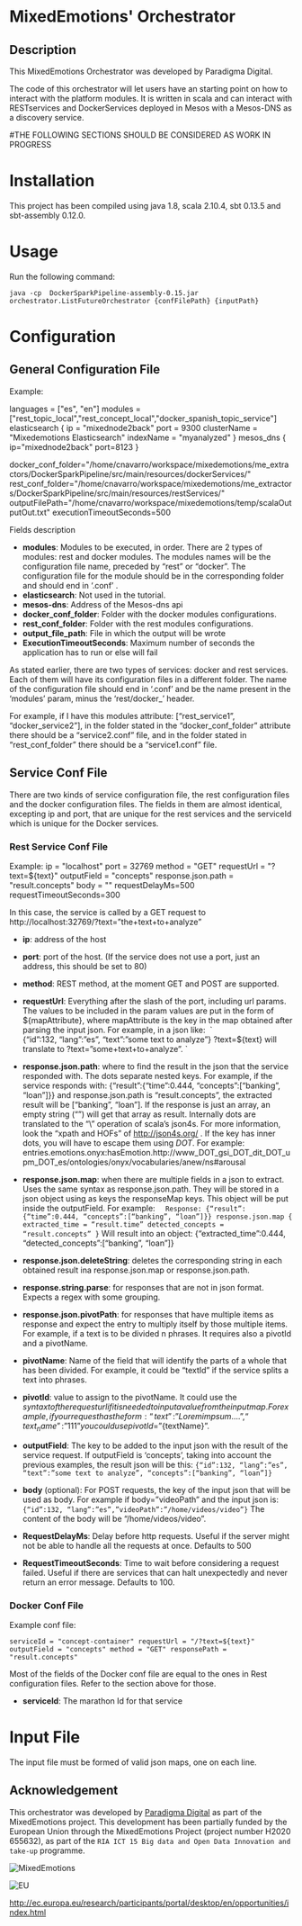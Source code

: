 # MixedEmotions' Orchestrator

## Description

This MixedEmotions Orchestrator was developed by Paradigma Digital.

The code of this orchestrator will let users have an starting point on how to interact with the platform modules. It is written in scala and can interact with RESTservices and DockerServices deployed in Mesos with a Mesos-DNS as a discovery service.

#THE FOLLOWING SECTIONS SHOULD BE CONSIDERED AS WORK IN PROGRESS

# Installation
This project has been compiled using java 1.8, scala 2.10.4, sbt 0.13.5 and sbt-assembly 0.12.0.

# Usage
Run the following command:


`java -cp  DockerSparkPipeline-assembly-0.15.jar orchestrator.ListFutureOrchestrator {confFilePath} {inputPath}`


# Configuration

## General Configuration File


Example:


languages = ["es", "en"]
modules = ["rest_topic_local","rest_concept_local","docker_spanish_topic_service"]
elasticsearch {
 ip = "mixednode2back"
 port = 9300
 clusterName = "Mixedemotions Elasticsearch"
 indexName = "myanalyzed"
}
mesos_dns {
 ip="mixednode2back"
 port=8123
}




docker_conf_folder="/home/cnavarro/workspace/mixedemotions/me_extractors/DockerSparkPipeline/src/main/resources/dockerServices/"
rest_conf_folder="/home/cnavarro/workspace/mixedemotions/me_extractors/DockerSparkPipeline/src/main/resources/restServices/"
outputFilePath="/home/cnavarro/workspace/mixedemotions/temp/scalaOutputOut.txt"
executionTimeoutSeconds=500




Fields description

 
* **modules**: Modules to be executed, in order. There are 2 types of modules: rest and docker modules. The modules names will be the configuration file name, preceded by “rest” or “docker”. The configuration file for the module should be in the corresponding folder and should end in ‘.conf’ .
* **elasticsearch**: Not used in the tutorial.
* **mesos-dns**: Address of the Mesos-dns api
* **docker_conf_folder**: Folder with the docker modules configurations.
* **rest_conf_folder**: Folder with the rest modules configurations.
* **output_file_path**: File in which the output will be wrote
* **ExecutionTimeoutSeconds**: Maximum number of seconds the application has to run or else will fail




As stated earlier, there are two types of services: docker and rest services. Each of them will have its configuration files in a different folder. The name of the configuration file should end in ‘.conf’ and be the name present in the ‘modules’ param, minus the ‘rest/docker_’ header.


For example, if I have this modules attribute: [“rest_service1”, “docker_service2”], in the folder stated in the “docker_conf_folder” attribute there should be a “service2.conf” file, and in the folder stated in “rest_conf_folder” there should be a “service1.conf” file.




## Service Conf File
There are two kinds of service configuration file, the rest configuration files and the docker configuration files. The fields in them are almost identical, excepting ip and port, that are unique for the rest services and the serviceId which is unique for the Docker services.

### Rest Service Conf File

Example:
ip = "localhost"
port = 32769
method = "GET"
requestUrl = "?text=${text}"
outputField = "concepts"
response.json.path = "result.concepts"
body = ""
requestDelayMs=500
requestTimeoutSeconds=300




In this case, the service is called by a GET request to http://localhost:32769/?text=”the+text+to+analyze”


* **ip**: address of the host
* **port**: port of the host. (If the service does not use a port, just an address, this should be set to 80)
* **method**: REST method, at the moment GET and POST are supported.
* **requestUrl**: Everything after the slash of the port, including url params. The values to be included in the param values are put in the form of ${mapAttribute}, where mapAttribute is the key in the map obtained  after parsing the input json. For example, in a json like: 
  `                       {“id”:132, “lang”:”es”, “text”:”some text to analyze”}
?text=${text} will translate to ?text=”some+text+to+analyze”. `

* **response.json.path**: where to find the result in the json that the service responded with. The dots separate nested keys. For example, if the service responds with:
	{“result”:{“time”:0.444, “concepts”:[“banking”, “loan”]}}
 and response.json.path is “result.concepts”, the extracted result will be [“banking”, “loan”].
 If the response is just an array, an empty string (“”) will get that array as result.
 Internally dots are translated to the “\” operation of scala’s json4s. For more information, look the “xpath and HOFs” of http://json4s.org/ . If the key has inner dots, you will have to escape them using _DOT_. For example: entries.emotions.onyx:hasEmotion.http://www_DOT_gsi_DOT_dit_DOT_upm_DOT_es/ontologies/onyx/vocabularies/anew/ns#arousal
* **response.json.map**: when there are multiple fields in a json to extract. Uses the same syntax as response.json.path. They will be stored in a json object using as keys the responseMap keys. This object will be put inside the outputField. 
 For example:
 `	Response: {“result”:{“time”:0.444, “concepts”:[“banking”, “loan”]}}
	response.json.map {
 		extracted_time = “result.time”
		detected_concepts = “result.concepts”
	}`
 Will result into an object: {“extracted_time”:0.444, “detected_concepts”:[“banking”, “loan”]}
* **response.json.deleteString**: deletes the corresponding string in each obtained result ina response.json.map or response.json.path.
* **response.string.parse**: for responses that are not in json format. Expects a regex with some grouping.
* **response.json.pivotPath**: for responses that have multiple items as response and expect the entry to multiply itself by those multiple items. For example, if a text is to be divided n phrases. It requires also a pivotId and a pivotName.
* **pivotName**: Name of the field that will identify the parts of a whole that has been divided. For example, it could be “textId” if the service splits a text into phrases.
* **pivotId**: value to assign to the pivotName. It could use the ${} syntaxt of the request url if it is needed to input a value from the input map. For example, if your request has the form: {“text”:”Lorem impsum….”, “text_name”:”111”} you could use pivotId=”${textName}”.
* **outputField**: The key to be added to the input json with the result of the service request. If outputField is ‘concepts’, taking into account the previous examples, the result json will be this:
	 `{“id”:132, “lang”:”es”, “text”:”some text to analyze”, “concepts”:[“banking”, “loan”]}`
* **body** (optional): For POST requests, the key of the input json that will be used as body. For example if body=”videoPath” and the input json is: `{“id”:132, “lang”:”es”,”videoPath”:”/home/videos/video”}`
 The content of the body will be “/home/videos/video”.
* **RequestDelayMs**: Delay before http requests. Useful if the server might not be able to handle all the requests at once. Defaults to 500
* **RequestTimeoutSeconds**: Time to wait before considering a request failed. Useful if there are services that can halt unexpectedly and never return an error message. Defaults to 100.










### Docker Conf File
Example conf file:


`serviceId = "concept-container"
requestUrl = "/?text=${text}"
outputField = "concepts"
method = "GET"
responsePath = "result.concepts"`



Most of the fields of the Docker conf file are equal to the ones in Rest configuration files. Refer to the section above for those.
* **serviceId**: The marathon Id for that service




# Input File
The input file must be formed of valid json maps, one on each line.

## Acknowledgement

This orchestrator was developed by [Paradigma Digital](https://en.paradigmadigital.com/) as part of the MixedEmotions project. This development has been partially funded by the European Union through the MixedEmotions Project (project number H2020 655632), as part of the `RIA ICT 15 Big data and Open Data Innovation and take-up` programme.

![MixedEmotions](img/me.png) 

![EU](img/eu-flag.jpg)

 http://ec.europa.eu/research/participants/portal/desktop/en/opportunities/index.html
